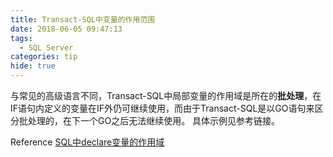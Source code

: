 ```yaml
---
title: Transact-SQL中变量的作用范围
date: 2018-06-05 09:47:13
tags:
  - SQL Server
categories: tip
hide: true
---
```


与常见的高级语言不同，Transact-SQL中局部变量的作用域是所在的**批处理**，在IF语句内定义的变量在IF外仍可继续使用，而由于Transact-SQL是以GO语句来区分批处理的，在下一个GO之后无法继续使用。
具体示例见参考链接。

Reference [SQL中declare变量的作用域](http://www.cnblogs.com/breezeli/archive/2010/04/16/1713308.html)